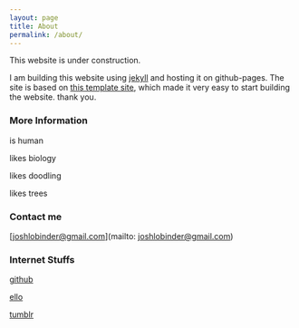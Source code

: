 ```yaml
---
layout: page
title: About
permalink: /about/
---
```


This website is under construction.

I am building this website using [jekyll](https://jekyllrb.com/) and hosting it on github-pages. The site is based on [this template site](https://github.com/barryclark/jekyll-now), which made it very easy to start building the website. thank you.

### More Information

is human
 
likes biology

likes doodling

likes trees


### Contact me

[joshlobinder@gmail.com](mailto: joshlobinder@gmail.com)

### Internet Stuffs

[github](https://github.com/jlopezbi)

[ello](https://ello.co/spikeyblobs)

[tumblr](https://blobsandspikes.tumblr.com/)
